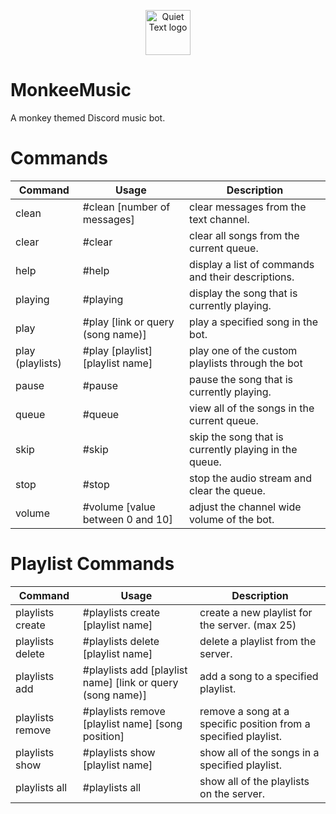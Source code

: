<p align="center">
    <img src="/images/q.png" alt="Quiet Text logo" width="72" height="72">
  </a>
</p>

# MonkeeMusic
A monkey themed Discord music bot. 

# Commands

| Command | Usage | Description |
| ------- | ---------- | ----------- |
| clean | #clean [number of messages] | clear messages from the text channel. |
| clear | #clear | clear all songs from the current queue. |
| help | #help | display a list of commands and their descriptions. |
| playing | #playing | display the song that is currently playing. |
| play | #play [link or query (song name)] | play a specified song in the bot. |
| play (playlists) | #play [playlist] [playlist name] | play one of the custom playlists through the bot |
| pause | #pause | pause the song that is currently playing. |
| queue | #queue | view all of the songs in the current queue. |
| skip | #skip | skip the song that is currently playing in the queue. |
| stop | #stop | stop the audio stream and clear the queue. |
| volume | #volume [value between 0 and 10] | adjust the channel wide volume of the bot. |

# Playlist Commands

| Command | Usage | Description |
| ------- | ---------- | ----------- |
| playlists create | #playlists create [playlist name] | create a new playlist for the server. (max 25) |
| playlists delete | #playlists delete [playlist name] | delete a playlist from the server. |
| playlists add | #playlists add [playlist name] [link or query (song name)] | add a song to a specified playlist. |
| playlists remove | #playlists remove [playlist name] [song position] | remove a song at a specific position from a specified playlist. |
| playlists show | #playlists show [playlist name] | show all of the songs in a specified playlist. |
| playlists all | #playlists all | show all of the playlists on the server. |
